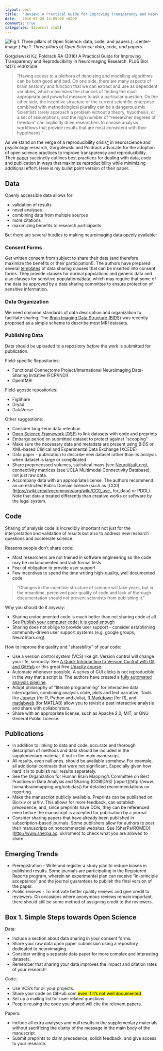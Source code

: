 ```yaml
---
layout: post
title:  "Review: A Practical Guide for Improving Transparency and Reproducibility in Neuroimaging Research"
date:   2016-07-28 14:05:00 +0200
comments: true
categories: [Journal club]
---
```

![Fig 1. Three pillars of Open Science: data, code, and papers.](http://journals.plos.org/plosbiology/article/figure/image?size=inline&id=info:doi/10.1371/journal.pbio.1002506.g001){: .center-image }
*Fig 1. Three pillars of Open Science: data, code, and papers.*

<!-- <div class="well well-sm">
Gorgolewski KJ, Poldrack RA (2016) A Practical Guide for Improving Transparency and Reproducibility in Neuroimaging Research. PLoS Biol 14(7): e1002506
</div> -->
<div class="alert alert-success" role="alert">Gorgolewski KJ, Poldrack RA (2016) A Practical Guide for Improving Transparency and Reproducibility in Neuroimaging Research. PLoS Biol 14(7): e1002506</div>

> "Having access to a plethora of denoising and modelling algorithms can be both good and bad. On one side, there are many aspects of brain anatomy and function that we can extract and use as dependent variables, which maximizes the chances of finding the most appropriate and powerful measure to ask a particular question. On the other side, the incentive structure of the current scientific enterprise combined with methodological plurality can be a dangerous mix. Scientists rarely approach a problem without a theory, hypothesis, or a set of assumptions, and the high number of “researcher degrees of freedom” can implicitly drive researchers to choose analysis workflows that provide results that are most consistent with their hypotheses."

As we stand on the verge of a reproducibility crisis[*](http://pps.sagepub.com/content/7/6/657) in neuroscience and psychology research, Gorgolewski and Poldrack advocate for the adoption of open science practices to improve transparency and reproducibility. Their [paper](http://journals.plos.org/plosbiology/article?id=10.1371/journal.pbio.1002506) succinctly outlines best practices for dealing with data, code and publication in ways that maximize reproducibility while minimizing additional effort. Here is my bullet point version of their paper.

## Data

Openly accessible data allows for:

* validation of results
* novel analyses
* combining data from multiple sources
* more citations
* maximizing benefits to research participants 

But there are several hurdles to making neuroimaging data openly available:

### Consent Forms

Get written consent from subject to share their data (and therefore maximize the benefits or their participation!). The authors have prepared several [templates](http://open-brain-consent.readthedocs.io/en/latest/ultimate.html) of data sharing clauses that can be inserted into consent forms. They provide clauses for normal populations and generic data and also clauses for sensitive populations/data, which may require that some of the data be approved by a data sharing committee to ensure protection of sensitive information. 

### Data Organization

We need common standards of data description and organization to facilitate sharing. The [Brain Imaging Data Structure (BIDS)](http://www.nature.com/articles/sdata201644) was recently proposed as a simple scheme to describe most MRI datasets. 

### Publishing Data

Data should be uploaded to a repository *before* the work is submitted for publication.

Field-specific Repositories:

* Functional Connectome Project/International Neuroimaging Data-Sharing Initiative (FCP/INDI)
* OpenfMRI

Field-agostic repositories:

* FigShare
* Dryad
* DataVerse

Other suggestions:

* Consider long-term data retention
* [Open Science Framework (OSF)](www.osf.io) to link datasets with code and preprints
* Embargo period on submitted dataset to protect against "scooping"
* Make sure the necessary data and metadata are present using BIDS or XML-based Clinical and Experimental Data Exchange (XCEDE)
* Data paper - publication to describe new dataset rather than its analysis when dataset is large or complicated
* Share preprocessed volumes, statistical maps (see [NeuroVault.org](http://NeuroVault.org)), connectivity matrices (see UCLA Multimodal Connectivity Database), not just raw data.
* Accompany data with an appropriate license. The authors recommend an unrestricted Public Domain license (such as [CC0](https://wiki.creativecommons.org/wiki/CC0_use_ for_data) or PDDL). Note that data a treated differently than creative works or software by the legal system.

## Code

Sharing of analysis code is incredibly important not just for the interpretation and validation of results but also to address new research questions and accelerate science. 

Reasons people don't share code:

* Most researchers are not trained in software engineering so the code may be undocumented and lack formal tests
* Fear of obligation to provide user support
* Few incentives to spend the time writing high-quality, well documented code

>"Changes in the incentive structure of science will take years, but in the meantime, perceived poor quality of code and lack of thorough documentation should not prevent scientists from publishing it."

Why you should do it anyway:

* Sharing undocumented code is much better than not sharing code at all. See [Publish your computer code: it is good enough](http://www.nature.com/news/2010/101013/full/467753a.html)
* Sharing does not oblige to provide user support - consider establishing community-driven user support systems (e.g. google groups, NeuroStars.org).

How to improve the quality and "sharability" of your code:

* Use a version control system (VCS) like git. Version control will change your life, seriously. See [A Quick Introduction to Version Control with Git and GitHub](http://journals.plos.org/ploscompbiol/article?id=10.1371/journal.pcbi.1004668) or this great free [Udacity course](https://www.udacity.com/course/how-to-use-git-and-github--ud775). 
* Automate whenever possible. A series of GUI clicks is not reproducible in the way that a script is. The authors have created a [fully automated analysis pipeline](https://github.com/poldrack/myconnectome-vm). 
* Adopt philosophy of "literate programming" for interactive data interrogation, combining analysis code, plots and text narrative. Tools like [Jupyter](http://jupyter.org) (for R, Python and Julia), [R Markdown](http://rmarkdown.rstudio.com) (for R), and [matlabweb](https://www.ctan.org/pkg/matlabweb) (for MATLAB) allow you to revisit a past interactive analysis and share with collaborators. 
* Share with an appropriate license, such as Apache 2.0, MIT, or GNU General Public License.

## Publications

* In addition to linking to data and code, accurate and thorough description of methods and data should be included in the supplementary material, if not in the main manuscript. 
* All results, even null ones, should be available somehow. For example, all additional contrasts that were not significant. Especially given how hard it is to publish null results separately.
* See  the Organization for Human Brain Mapping’s Committee on Best Practices in Data Analysis and Sharing (COBIDAS) [report](http://www. humanbrainmapping.org/cobidas/) for detailed recommendations on reporting.
* Make the manuscript publicly available. Preprints can be published on Biorxiv or arXiv. This allows for more feedback, can establish precedence, and, since preprints have DOIs, they can be referenced even before the manuscript is accepted for publication by a journal. 
* Consider sharing papers that have already been published in subscription-based journals. Some publishers allow for authors to post their manuscripts on noncommercial websites. See [SherPa/ROMEO](http://www.sherpa.ac. uk/romeo) to check what you are allowed to share. 

## Emerging Trends

* Preregistration - Write and register a study plan to reduce biases in published results. Some journals are participating in the Registered Reports program, wherein an experimental plan can receive "in-principle acceptance" and the journal guarantees to publish the final version of the paper.
* Public reviews - To motivate better quality reviews and give credit to reviewers. On occasions where anonymous reviews remain important, there should still be some method of assigning credit to the reviewers.

<p></p>
<div class="well well-sm"><h2>Box 1. Simple Steps towards Open Science</h2>
Data: 
<ul><li>Include a section about data sharing in your consent forms.</li>
<li>Share your raw data upon paper submission using a repository dedicated to neuroimaging.</li>
<li>Consider writing a separate data paper for more complex and interesting datasets.</li>
<li>Remember that sharing your data improves the impact and citation rates of your research!</li>
</ul>
Code:
<ul><li>Use VCS’s for all your projects.</li>
<li>Share your code on GitHub.com <mark>even if it’s not well documented</mark>.</li>
<li>Set up a mailing list for user-related questions.</li>
<li>People reusing the code you shared will cite the relevant papers.</li>
</ul>
Papers: 
<ul><li>Include all extra analyses and null results in the supplementary materials without sacrificing the clarity of the message in the main body of the manuscript.</li>
<li>Submit preprints to claim precedence, solicit feedback, and give access to your research.</li>
</ul>

<!-- You’ll find this post in your `_posts` directory. Go ahead and edit it and re-build the site to see your changes. You can rebuild the site in many different ways, but the most common way is to run `jekyll serve`, which launches a web server and auto-regenerates your site when a file is updated. -->
